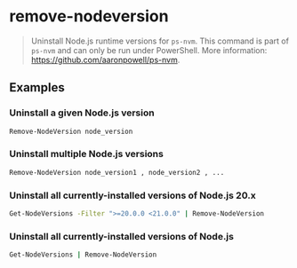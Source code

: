 # remove-nodeversion

> Uninstall Node.js runtime versions for `ps-nvm`. This command is part of `ps-nvm` and can only be run under PowerShell. More information: <https://github.com/aaronpowell/ps-nvm>.

## Examples

### Uninstall a given Node.js version

```bash
Remove-NodeVersion node_version
```

### Uninstall multiple Node.js versions

```bash
Remove-NodeVersion node_version1 , node_version2 , ...
```

### Uninstall all currently-installed versions of Node.js 20.x

```bash
Get-NodeVersions -Filter ">=20.0.0 <21.0.0" | Remove-NodeVersion
```

### Uninstall all currently-installed versions of Node.js

```bash
Get-NodeVersions | Remove-NodeVersion
```
